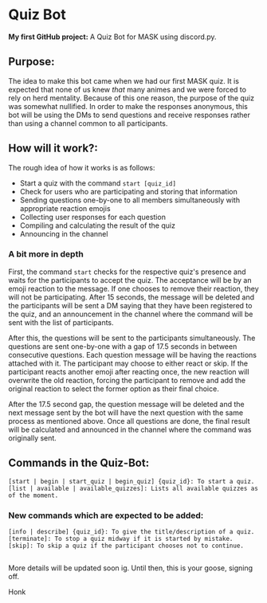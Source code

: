 # Quiz Bot 

__My first GitHub project:__ A Quiz Bot for MASK using discord.py.

## Purpose:
The idea to make this bot came when we had our first MASK quiz. It is expected that none of us knew _that_ many animes and we were forced to rely on herd mentality. Because of this one reason, the purpose of the quiz was somewhat nullified. In order to make the responses anonymous, this bot will be using the DMs to send questions and receive responses rather than using a channel common to all participants.

## How will it work?:

The rough idea of how it works is as follows:
- Start a quiz with the command `start [quiz_id]`
- Check for users who are participating and storing that information
- Sending questions one-by-one to all members simultaneously with appropriate reaction emojis
- Collecting user responses for each question
- Compiling and calculating the result of the quiz
- Announcing in the channel

### A bit more in depth 

First, the command `start` checks for the respective quiz's presence and waits for the participants to accept the quiz. The acceptance will be by an emoji reaction to the message. If one chooses to remove their reaction, they will not be participating. After 15 seconds, the message will be deleted and the participants will be sent a DM saying that they have been registered to the quiz, and an announcement in the channel where the command will be sent with the list of participants. 

After this, the questions will be sent to the participants simultaneously. The questions are sent one-by-one with a gap of 17.5 seconds in between consecutive questions. Each question message will be having the reactions attached with it. The participant may choose to either react or skip. If the participant reacts another emoji after reacting once, the new reaction will overwrite the old reaction, forcing the participant to remove and add the original reaction to select the former option as their final choice.

After the 17.5 second gap, the question message will be deleted and the next message sent by the bot will have the next question with the same process as mentioned above. Once all questions are done, the final result will be calculated and announced in the channel where the command was originally sent. 


## Commands in the Quiz-Bot:

```
[start | begin | start_quiz | begin_quiz] {quiz_id}: To start a quiz.
[list | available | available_quizzes]: Lists all available quizzes as of the moment.
```

### New commands which are expected to be added:

```
[info | describe] {quiz_id}: To give the title/description of a quiz.
[terminate]: To stop a quiz midway if it is started by mistake.
[skip]: To skip a quiz if the participant chooses not to continue.
```

## 

More details will be updated soon ig. 
Until then, this is your goose, signing off. 

Honk
